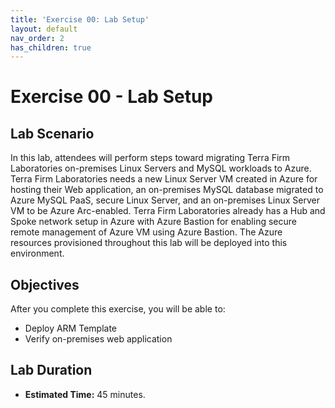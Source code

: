 ```yaml
---
title: 'Exercise 00: Lab Setup'
layout: default
nav_order: 2
has_children: true
---
```


# Exercise 00 - Lab Setup

## Lab Scenario

In this lab, attendees will perform steps toward migrating Terra Firm Laboratories on-premises Linux Servers and MySQL workloads to Azure. Terra Firm Laboratories needs a new Linux Server VM created in Azure for hosting their Web application, an on-premises MySQL database migrated to Azure MySQL PaaS, secure Linux Server, and an on-premises Linux Server VM to be Azure Arc-enabled. Terra Firm Laboratories already has a Hub and Spoke network setup in Azure with Azure Bastion for enabling secure remote management of Azure VM using Azure Bastion. The Azure resources provisioned throughout this lab will be deployed into this environment.

## Objectives

After you complete this exercise, you will be able to:

* Deploy ARM Template
* Verify on-premises web application

## Lab Duration

* **Estimated Time:** 45 minutes.
